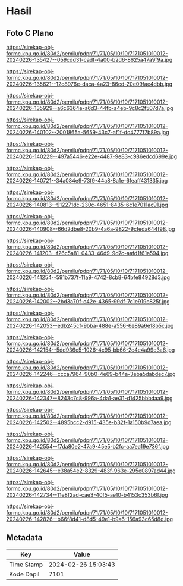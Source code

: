 # Hasil

## Foto C Plano

https://sirekap-obj-formc.kpu.go.id/80d2/pemilu/pdpr/71/71/05/10/10/7171051010012-20240226-135427--059cdd31-cadf-4a00-b2d6-8625a47a9f9a.jpg

https://sirekap-obj-formc.kpu.go.id/80d2/pemilu/pdpr/71/71/05/10/10/7171051010012-20240226-135621--12c8976e-daca-4a23-86cd-20e09fae4dbb.jpg

https://sirekap-obj-formc.kpu.go.id/80d2/pemilu/pdpr/71/71/05/10/10/7171051010012-20240226-135929--a6c6364e-a6d3-44fb-a4eb-9c8c2f507d7a.jpg

https://sirekap-obj-formc.kpu.go.id/80d2/pemilu/pdpr/71/71/05/10/10/7171051010012-20240226-140102--2001865a-5659-43c7-af1f-dc4777f7b89a.jpg

https://sirekap-obj-formc.kpu.go.id/80d2/pemilu/pdpr/71/71/05/10/10/7171051010012-20240226-140229--497a5446-e22e-4487-9e83-c986edcd699e.jpg

https://sirekap-obj-formc.kpu.go.id/80d2/pemilu/pdpr/71/71/05/10/10/7171051010012-20240226-140721--34a084e9-73f9-44a8-8a1e-6feaff431335.jpg

https://sirekap-obj-formc.kpu.go.id/80d2/pemilu/pdpr/71/71/05/10/10/7171051010012-20240226-140813--912271dc-230c-4651-8435-6c1e7011ac91.jpg

https://sirekap-obj-formc.kpu.go.id/80d2/pemilu/pdpr/71/71/05/10/10/7171051010012-20240226-140908--66d2dbe8-20b9-4a6a-9822-9cfeda644f98.jpg

https://sirekap-obj-formc.kpu.go.id/80d2/pemilu/pdpr/71/71/05/10/10/7171051010012-20240226-141203--f26c5a81-0433-46d9-9d7c-aafd1f61a594.jpg

https://sirekap-obj-formc.kpu.go.id/80d2/pemilu/pdpr/71/71/05/10/10/7171051010012-20240226-141254--591b737f-11a9-4742-8cb8-64bfe84928d3.jpg

https://sirekap-obj-formc.kpu.go.id/80d2/pemilu/pdpr/71/71/05/10/10/7171051010012-20240226-142002--2bd3a70f-c42e-4365-99df-7c1e919e825f.jpg

https://sirekap-obj-formc.kpu.go.id/80d2/pemilu/pdpr/71/71/05/10/10/7171051010012-20240226-142053--edb245cf-9bba-488e-a556-6e89a6e18b5c.jpg

https://sirekap-obj-formc.kpu.go.id/80d2/pemilu/pdpr/71/71/05/10/10/7171051010012-20240226-142154--5dd936e5-1026-4c95-bb66-2c4e4a99e3a6.jpg

https://sirekap-obj-formc.kpu.go.id/80d2/pemilu/pdpr/71/71/05/10/10/7171051010012-20240226-142246--ccca7964-90b0-4e69-b44a-3eba5dabdec7.jpg

https://sirekap-obj-formc.kpu.go.id/80d2/pemilu/pdpr/71/71/05/10/10/7171051010012-20240226-142347--8243c7c8-996a-4da1-ae31-d1425bbbdaa9.jpg

https://sirekap-obj-formc.kpu.go.id/80d2/pemilu/pdpr/71/71/05/10/10/7171051010012-20240226-142502--4895bcc2-d915-435e-b32f-1a150b9d7aea.jpg

https://sirekap-obj-formc.kpu.go.id/80d2/pemilu/pdpr/71/71/05/10/10/7171051010012-20240226-142554--f7da80e2-47a9-45e5-b2fc-aa7ea19e736f.jpg

https://sirekap-obj-formc.kpu.go.id/80d2/pemilu/pdpr/71/71/05/10/10/7171051010012-20240226-142645--e38a54e2-8329-483f-963e-295e0897ad44.jpg

https://sirekap-obj-formc.kpu.go.id/80d2/pemilu/pdpr/71/71/05/10/10/7171051010012-20240226-142734--11e8f2ad-cae3-40f5-ae10-b4153c353b6f.jpg

https://sirekap-obj-formc.kpu.go.id/80d2/pemilu/pdpr/71/71/05/10/10/7171051010012-20240226-142826--b66f8d41-d8d5-49e1-b9a6-156a93c65d8d.jpg


## Metadata

| Key        | Value               |
| ---------- | ------------------- |
| Time Stamp | 2024-02-26 15:03:43 |
| Kode Dapil | 7101                |



